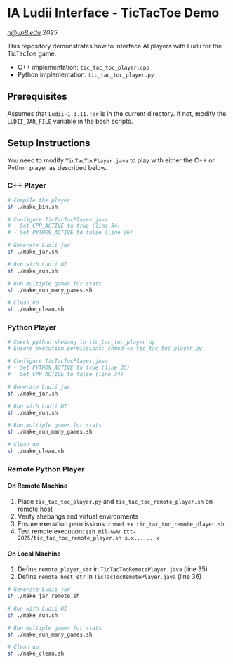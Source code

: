 # IA Ludii Interface - TicTacToe Demo
*n@up8.edu 2025*

This repository demonstrates how to interface AI players with Ludii for the TicTacToe game:
- C++ implementation: `tic_tac_toc_player.cpp`
- Python implementation: `tic_tac_toc_player.py`

## Prerequisites
Assumes that `Ludii-1.3.11.jar` is in the current directory. If not, modify the `LUDII_JAR_FILE` variable in the bash scripts.

## Setup Instructions
You need to modify `TicTacTocPlayer.java` to play with either the C++ or Python player as described below.

### C++ Player
```bash
# Compile the player
sh ./make_bin.sh

# Configure TicTacTocPlayer.java
# - Set CPP_ACTIVE to true (line 34)
# - Set PYTHON_ACTIVE to false (line 36)

# Generate Ludii jar
sh ./make_jar.sh

# Run with Ludii UI
sh ./make_run.sh

# Run multiple games for stats
sh ./make_run_many_games.sh

# Clean up
sh ./make_clean.sh
```

### Python Player
```bash
# Check python shebang in tic_tac_toc_player.py
# Ensure execution permissions: chmod +x tic_tac_toc_player.py

# Configure TicTacTocPlayer.java
# - Set PYTHON_ACTIVE to true (line 36)
# - Set CPP_ACTIVE to false (line 34)

# Generate Ludii jar
sh ./make_jar.sh

# Run with Ludii UI
sh ./make_run.sh

# Run multiple games for stats
sh ./make_run_many_games.sh

# Clean up
sh ./make_clean.sh
```

### Remote Python Player

#### On Remote Machine
1. Place `tic_tac_toc_player.py` and `tic_tac_toc_remote_player.sh` on remote host
2. Verify shebangs and virtual environments
3. Ensure execution permissions: `chmod +x tic_tac_toc_remote_player.sh`
4. Test remote execution: `ssh mil-www ttt-2025/tic_tac_toc_remote_player.sh x.x...... x`

#### On Local Machine
1. Define `remote_player_str` in `TicTacTocRemotePlayer.java` (line 35)
2. Define `remote_host_str` in `TicTacTocRemotePlayer.java` (line 36)

```bash
# Generate Ludii jar
sh ./make_jar_remote.sh

# Run with Ludii UI
sh ./make_run.sh

# Run multiple games for stats
sh ./make_run_many_games.sh

# Clean up
sh ./make_clean.sh
```
